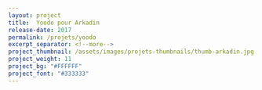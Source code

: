```yaml
---
layout: project
title:  Yoodo pour Arkadin
release-date: 2017
permalink: /projets/yoodo
excerpt_separator: <!--more-->
project_thumbnail: /assets/images/projets-thumbnails/thumb-arkadin.jpg
project_weight: 11
project_bg: "#FFFFFF"
project_font: "#333333"
---
```

